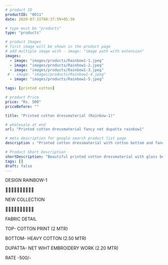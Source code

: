 ```yaml
---
# product ID
productID: "0011"
date: 2020-07-31T08:37:59+05:30

# type must be "products"
type: "products"

# product Images
# first image will be shown in the product page
# add multiple image with - image: "image path with extension"
images:
  - image: "images/products/Rainbow1-1.jpeg"
  - image: "images/products/Rainbow1-2.jpeg"
  - image: "images/products/Rainbow1-3.jpeg"
 # - image: "images/products/Rainbow1-4.jpeg"
  - image: "images/products/Rainbow1-5.jpeg"

tags: [printed cotton]

# product Price
price: "Rs. 500"
priceBefore: ""

title: "Printed cotton dressmaterial (Rainbow-1)"

# wholesale at end 
url: "Printed cotton dressmaterial fancy net dupatta rainbow1"

# meta description for google search product list page
description : "Printed cotton dressmaterial with cotton bottom and fancy net dupatta"

# Product Short Description
shortDescription: "Beautiful printed cotton dressmaterial with glass beads handwork, matching cotton bottom and fancy net dupatta with embroidery work."
tags: []
draft: false
---
```

DESIGN RAINBOW-1

💐💐💐💐💐💐💐💐💐💐

NEW COLLECTION

🌷🌷🌷🌷🌷🌷🌷🌷🌷🌷

FABRIC DETAIL

TOP- COTTON PRINT (2 MTR)

BOTTOM- HEAVY COTTON (2.50 MTR)

DUPATTA- NET WIHT EMBROIDERY WORK (2.20 MTR)

RATE -500/-

